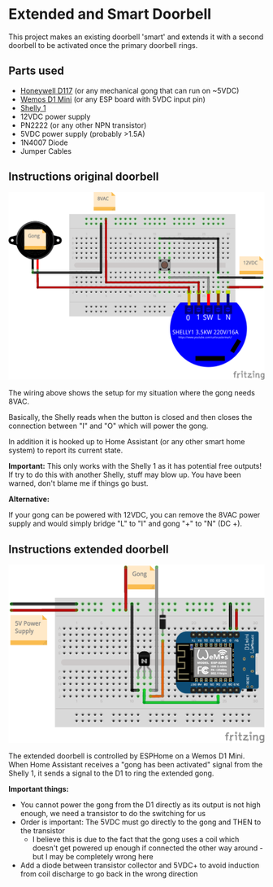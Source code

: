 # Extended and Smart Doorbell

This project makes an existing doorbell 'smart' and extends it with a second doorbell to be activated once the primary doorbell rings.

## Parts used

- [Honeywell D117](https://livewell.honeywellhome.com/de/klassisch/d117/) (or any mechanical gong that can run on ~5VDC)
- [Wemos D1 Mini](https://www.az-delivery.de/en/products/d1-mini) (or any ESP board with 5VDC input pin)
- [Shelly 1](https://www.shelly.cloud/de/products/product-overview/1xs1)
- 12VDC power supply
- PN2222 (or any other NPN transistor)
- 5VDC power supply (probably >1.5A)
- 1N4007 Diode
- Jumper Cables

## Instructions original doorbell

![Wiring doorbell](/wiring/smart-doorbell-wiring.png)

The wiring above shows the setup for my situation where the gong needs 8VAC.

Basically, the Shelly reads when the button is closed and then closes the connection between "I" and "O" which will power the gong.

In addition it is hooked up to Home Assistant (or any other smart home system) to report its current state.

**Important:** This only works with the Shelly 1 as it has potential free outputs! If try to do this with another Shelly, stuff may blow up. You have been warned, don't blame me if things go bust.

**Alternative:**

If your gong can be powered with 12VDC, you can remove the 8VAC power supply and would simply bridge "L" to "I" and gong "+" to "N" (DC +).

## Instructions extended doorbell

![Wiring extended doorbell](/wiring/extended-smart-doorbell-wiring.png)

The extended doorbell is controlled by ESPHome on a Wemos D1 Mini. When Home Assistant receives a "gong has been activated" signal from the Shelly 1, it sends a signal to the D1 to ring the extended gong.

**Important things:**
- You cannot power the gong from the D1 directly as its output is not high enough, we need a transistor to do the switching for us
- Order is important: The 5VDC must go directly to the gong and THEN to the transistor
  - I believe this is due to the fact that the gong uses a coil which doesn't get powered up enough if connected the other way around - but I may be completely wrong here
- Add a diode between transistor collector and 5VDC+ to avoid induction from coil discharge to go back in the wrong direction
